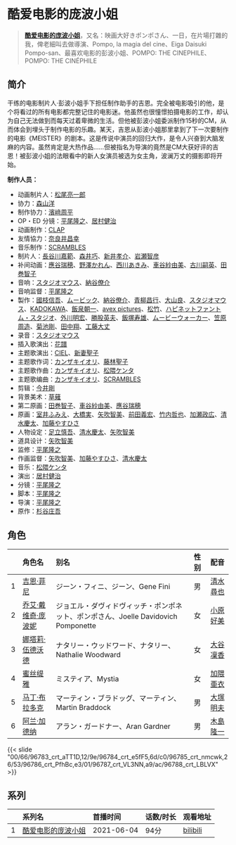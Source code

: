 # 酷爱电影的庞波小姐


> <u>**[酷爱电影的庞波小姐](https://bgm.tv/subject/223563)**</u>，又名：映画大好きポンポさん、一日，在片場打雜的我，俾老細叫去做導演、Pompo, la magia del cine、Eiga Daisuki Pompo-san、最喜欢电影的彭波小姐、POMPO: THE CINEPHILE、POMPO: THE CINÉPHILE

## 简介

干练的电影制片人·彭波小姐手下担任制作助手的吉恩。完全被电影吸引的他，是个将看过的所有电影都完整记住的电影迷。他虽然也很憧憬拍摄电影的工作，却认为自己无法做到而每天过着卑微的生活。但他被彭波小姐委派制作15秒的CM，从而体会到埋头于制作电影的乐趣。某天，吉恩从彭波小姐那里拿到了下一次要制作的电影《MEISTER》的剧本。这是传说中演员的回归大作，是令人兴奋到大脑发麻的内容。虽然肯定是大热作品……但被指名为导演的竟然是CM大获好评的吉恩！被彭波小姐的法眼看中的新人女演员被选为女主角，波澜万丈的摄影即将开始。

**制作人员：**
- 动画制片人：[松尾亮一郎](https://bgm.tv/person/54030)
- 协力：[森山洋](https://bgm.tv/person/30209)
- 制作协力：[濱﨑周平](https://bgm.tv/person/70080)
- OP・ED 分镜：[平尾隆之](https://bgm.tv/person/7507)、[居村健治](https://bgm.tv/person/15786)
- 动画制作：[CLAP](https://bgm.tv/person/35329)
- 友情協力：[奈良井昌幸](https://bgm.tv/person/29685)
- 音乐制作：[SCRAMBLES](https://bgm.tv/person/41890)
- 制片人：[長谷川嘉範](https://bgm.tv/person/42972)、[森井巧](https://bgm.tv/person/48445)、[新井孝介](https://bgm.tv/person/49912)、[岩瀬智彦](https://bgm.tv/person/58210)
- 补间动画：[應谷瑞穂](https://bgm.tv/person/51757)、[野澤かれん](https://bgm.tv/person/47202)、[西川あきみ](https://bgm.tv/person/59552)、[車谷紗由美](https://bgm.tv/person/53709)、[古川嗣英](https://bgm.tv/person/58307)、[田巻智子](https://bgm.tv/person/58735)
- 音响：[スタジオマウス](https://bgm.tv/person/20894)、[納谷僚介](https://bgm.tv/person/13042)
- 音响监督：[平尾隆之](https://bgm.tv/person/7507)
- 製作：[國枝信吾](https://bgm.tv/person/42669)、[ムービック](https://bgm.tv/person/310)、[納谷僚介](https://bgm.tv/person/13042)、[青柳昌行](https://bgm.tv/person/40959)、[大山良](https://bgm.tv/person/43070)、[スタジオマウス](https://bgm.tv/person/20894)、[KADOKAWA](https://bgm.tv/person/19306)、[飯泉朝一](https://bgm.tv/person/48710)、[avex pictures](https://bgm.tv/person/14945)、[松竹](https://bgm.tv/person/1433)、[ハピネットファントム・スタジオ](https://bgm.tv/person/53211)、[外川明宏](https://bgm.tv/person/42827)、[勝股英夫](https://bgm.tv/person/2857)、[飯塚寿雄](https://bgm.tv/person/50885)、[ムービーウォーカー](https://bgm.tv/person/49037)、[笠原周造](https://bgm.tv/person/52555)、[菊池剛](https://bgm.tv/person/34847)、[田中翔](https://bgm.tv/person/33715)、[工藤大丈](https://bgm.tv/person/18957)
- 录音：[スタジオマウス](https://bgm.tv/person/20894)
- 插入歌演出：[花譜](https://bgm.tv/person/34900)
- 主题歌演出：[CIEL](https://bgm.tv/person/42057)、[新妻聖子](https://bgm.tv/person/7463)
- 主题歌作词：[カンザキイオリ](https://bgm.tv/person/35744)、[藤林聖子](https://bgm.tv/person/9924)
- 主题歌作曲：[カンザキイオリ](https://bgm.tv/person/35744)、[松隈ケンタ](https://bgm.tv/person/14562)
- 主题歌编曲：[カンザキイオリ](https://bgm.tv/person/35744)、[SCRAMBLES](https://bgm.tv/person/41890)
- 剪辑：[今井剛](https://bgm.tv/person/20785)
- 背景美术：[草薙](https://bgm.tv/person/5992)
- 第二原画：[田巻智子](https://bgm.tv/person/58735)、[車谷紗由美](https://bgm.tv/person/53709)、[應谷瑞穂](https://bgm.tv/person/51757)
- 原画：[室井ふみえ](https://bgm.tv/person/1074)、[大橋実](https://bgm.tv/person/24969)、[矢吹智美](https://bgm.tv/person/43623)、[前田義宏](https://bgm.tv/person/25421)、[竹内哲也](https://bgm.tv/person/3047)、[加瀬政広](https://bgm.tv/person/675)、[清水慶太](https://bgm.tv/person/12409)、[加藤やすひさ](https://bgm.tv/person/138)
- 人物设定：[足立慎吾](https://bgm.tv/person/3183)、[清水慶太](https://bgm.tv/person/12409)、[矢吹智美](https://bgm.tv/person/43623)
- 道具设计：[矢吹智美](https://bgm.tv/person/43623)
- 监修：[平尾隆之](https://bgm.tv/person/7507)
- 作画监督：[矢吹智美](https://bgm.tv/person/43623)、[加藤やすひさ](https://bgm.tv/person/138)、[清水慶太](https://bgm.tv/person/12409)
- 音乐：[松隈ケンタ](https://bgm.tv/person/14562)
- 演出：[居村健治](https://bgm.tv/person/15786)
- 分镜：[平尾隆之](https://bgm.tv/person/7507)
- 脚本：[平尾隆之](https://bgm.tv/person/7507)
- 导演：[平尾隆之](https://bgm.tv/person/7507)
- 原作：[杉谷庄吾](https://bgm.tv/person/31808)

## 角色

|     |   角色名   |   别名  | 性别 |  配音  |
|:--- |:------  |:----      |:---  |:--   |
| 1 | [吉恩·菲尼](https://bgm.tv/character/96783) | ジーン・フィニ、ジーン、Gene Fini | 男 | [清水尋也](https://bgm.tv/person/34648) |
| 2 | [乔艾·戴维奇·庞波妮](https://bgm.tv/character/96784) | ジョエル・ダヴィドヴィッチ・ポンポネット、ポンポさん、Joelle Davidovich Pomponette | 女 | [小原好美](https://bgm.tv/person/27194) |
| 3 | [娜塔莉·伍德沃德](https://bgm.tv/character/96785) | ナタリー・ウッドワード、ナタリー、Nathalie Woodward | 女 | [大谷凜香](https://bgm.tv/person/41942) |
| 4 | [蜜丝缇雅](https://bgm.tv/character/96786) | ミスティア、Mystia | 女 | [加隈亜衣](https://bgm.tv/person/10806) |
| 5 | [马丁·布拉多克](https://bgm.tv/character/96787) | マーティン・ブラドッグ、マーティン、Martin Braddock | 男 | [大塚明夫](https://bgm.tv/person/3832) |
| 6 | [阿兰·加德纳](https://bgm.tv/character/96788) | アラン・ガードナー、Aran Gardner | 男 | [木島隆一](https://bgm.tv/person/18602) |

{{< slide "00/66/96783_crt_aTT1D,12/9e/96784_crt_e5fF5,6d/c0/96785_crt_nmcwk,26/53/96786_crt_PfhBc,e3/01/96787_crt_VL3NN,a9/ac/96788_crt_LBLVX" >}}

## 系列

|     | 系列名                                        | 首播时间       | 话数/时长 | 观看地址                                                      |
| :-- | :----------------------------------------- | :--------- | :---- | :-------------------------------------------------------- |
| 1   | [酷爱电影的庞波小姐](https://bgm.tv/subject/223563) | 2021-06-04 | 94分   | [bilibili](https://www.bilibili.com/bangumi/play/ss42910) |

<!--

## 配乐

{{< media ""
""
"music">}}

## MAD

{{< media auto="mad/eiga_daisuki_pompo-san" >}}

-->



